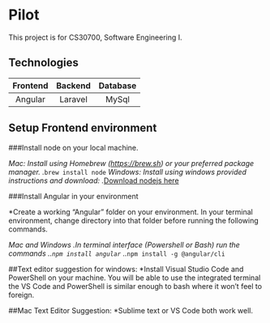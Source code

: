 # Pilot

This project is for CS30700, Software Engineering I.

## Technologies

|Frontend|Backend|Database|
|:------:|:-----:|:------:|
|Angular |Laravel|MySql   |

## Setup Frontend environment

###Install node on your local machine. 

*Mac: Install using Homebrew (https://brew.sh) or your preferred package manager. 
.*`brew install node`
*Windows: Install using windows provided instructions and download:
.*[Download nodejs here](https://nodejs.org/en/download/)


###Install Angular in your environment

*Create a working “Angular” folder on your environment. In your terminal environment, change directory into that folder before running the following commands. 

*Mac and Windows
.*In terminal interface (Powershell or Bash) run the commands
..*`npm install angular` 
..*`npm install -g @angular/cli`


##Text editor suggestion for windows: 
*Install Visual Studio Code and PowerShell on your machine. You will be able to use the integrated terminal the VS Code and PowerShell is similar enough to bash where it won’t feel to foreign.

##Mac Text Editor Suggestion: 
*Sublime text or VS Code both work well.




